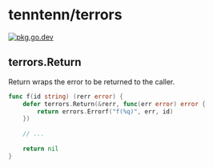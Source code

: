 # tenntenn/terrors

[![pkg.go.dev][gopkg-badge]][gopkg]

## terrors.Return

Return wraps the error to be returned to the caller.

```go
func f(id string) (rerr error) {
	defer terrors.Return(&rerr, func(err error) error {
		return errors.Errorf("f(%q)", err, id)
	})
	
	// ...
	
	return nil
}
```

<!-- links -->
[gopkg]: https://pkg.go.dev/github.com/tenntenn/terrors
[gopkg-badge]: https://pkg.go.dev/badge/github.com/tenntenn/terrors?status.svg
